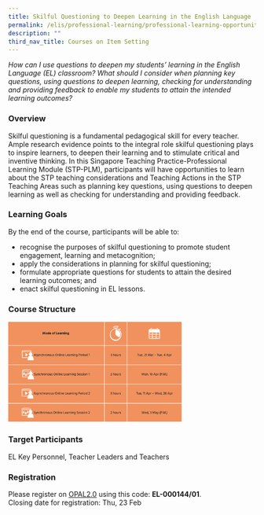 ```yaml
---
title: Skilful Questioning to Deepen Learning in the English Language
permalink: /elis/professional-learning/professional-learning-opportunities/skilful-questioning-deepen-learning/
description: ""
third_nav_title: Courses on Item Setting
---
```

<em>How can I use questions to deepen my students’ learning in the English Language (EL) classroom? What should I consider when planning key questions, using questions to deepen learning, checking for understanding and providing feedback to enable my students to attain the intended learning outcomes?</em>

### Overview

Skilful questioning is a fundamental pedagogical skill for every teacher. Ample research evidence points to the integral role skilful questioning plays to inspire learners, to deepen their learning and to stimulate critical and inventive thinking. In this Singapore Teaching Practice-Professional Learning Module (STP-PLM), participants will have opportunities to learn about the STP teaching considerations and Teaching Actions in the STP Teaching Areas such as planning key questions, using questions to deepen learning as well as checking for understanding and providing feedback.

### Learning Goals

By the end of the course, participants will be able to:

*   recognise the purposes of skilful questioning to promote student engagement, learning and metacognition;
*   apply the considerations in planning for skilful questioning;
*   formulate appropriate questions for students to attain the desired learning outcomes; and
*   enact skilful questioning in EL lessons.

### Course Structure

<img src="/images/course%20structure%207.png" 
     style="width:70%">
		 
### Target Participants

EL Key Personnel, Teacher Leaders and Teachers

### Registration


Please register on [OPAL2.0](https://www.opal2.moe.edu.sg/) using this code: **EL-000144/01**.  
Closing date for registration: Thu, 23 Feb

